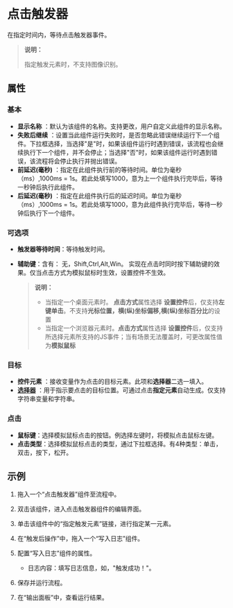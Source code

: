 # 点击触发器

在指定时间内，等待点击触发器事件。

>**说明：**
>
>指定触发元素时，不支持图像识别。

## 属性

### 基本

- **显示名称** ：默认为该组件的名称。支持更改，用户自定义此组件的显示名称。
- **失败后继续** ：设置当此组件运行失败时，是否忽略此错误继续运行下一个组件。下拉框选择，当选择"是"时，如果该组件运行时遇到错误，该流程也会继续执行下一个组件，并不会停止；当选择"否"时，如果该组件运行时遇到错误，该流程将会停止执行并抛出错误。
- **前延迟(毫秒)** ：指定在此组件执行前的等待时间。单位为毫秒（ms）,1000ms = 1s。若此处填写1000，意为上一个组件执行完毕后，等待一秒钟后执行此组件。
- **后延迟(毫秒)** ：指定在此组件执行后的延迟时间。单位为毫秒（ms）,1000ms = 1s。若此处填写1000，意为此组件执行完毕后，等待一秒钟后执行下一个组件。

### 可选项

- **触发器等待时间**：等待触发时间。
- **辅助键**：含有： 无，Shift,Ctrl,Alt,Win。 实现在点击时同时按下辅助键的效果。仅当点击方式为模拟鼠标时生效，设置控件不生效。

    >**说明：**
    >
    >- 当指定一个桌面元素时。 <b>点击方式</b>属性选择 <b>设置控件</b>后，仅支持<b>左键单击</b>。不支持<b>光标位置，横(纵)坐标偏移,横(纵)坐标百分比</b>的设置
    > - 当指定一个浏览器元素时。<b>点击方式</b>属性选择 <b>设置控件</b>后，仅支持所选择元素所支持的JS事件；当有场景无法覆盖时，可更改属性值为<b>模拟鼠标</b>

### 目标

- **控件元素** ：接收变量作为点击的目标元素。此项和**选择器**二选一填入。
- **[选择器](../Appendix/Selector.md?_v=v2020.4)** ：用于指示要点击的目标位置。可通过点击**指定元素**自动生成。仅支持字符串变量和字符串。

### 点击

- **鼠标键**：选择模拟鼠标点击的按钮。例选择左键时，将模拟点击鼠标左键。
- **点击类型**：选择模拟鼠标点击的类型，通过下拉框选择。有4种类型：单击，双击，按下，松开。

## 示例

1. 拖入一个“点击触发器”组件至流程中。
2. 双击该组件，进入点击触发器组件的编辑界面。
3. 单击该组件中的“指定触发元素”链接，进行指定某一元素。
4. 在“触发后操作”中，拖入一个“写入日志”组件。
5. 配置“写入日志”组件的属性。

    - 日志内容：填写日志信息，如，"触发成功！"。

6. 保存并运行流程。
7. 在“输出面板”中，查看运行结果。
